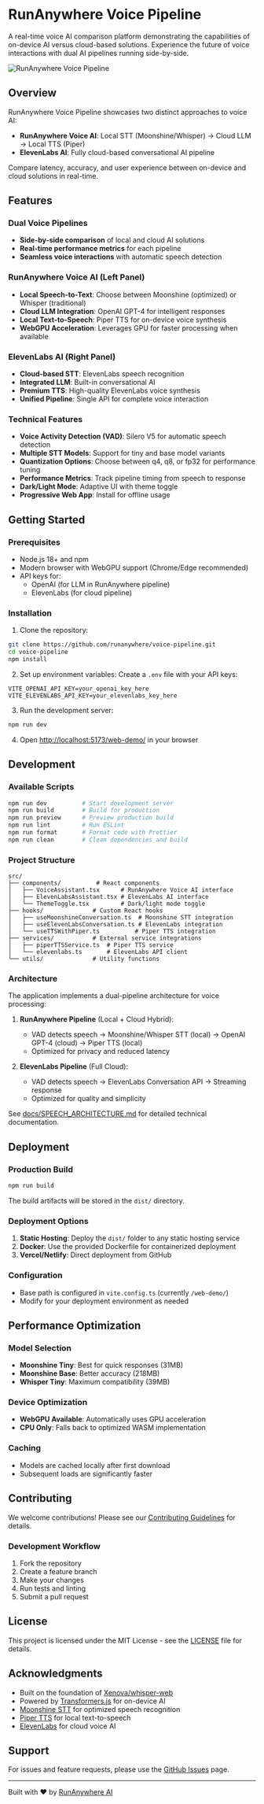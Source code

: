 # RunAnywhere Voice Pipeline

A real-time voice AI comparison platform demonstrating the capabilities of on-device AI versus cloud-based solutions. Experience the future of voice interactions with dual AI pipelines running side-by-side.

![RunAnywhere Voice Pipeline](./screenshot.png)

## Overview

RunAnywhere Voice Pipeline showcases two distinct approaches to voice AI:

- **RunAnywhere Voice AI**: Local STT (Moonshine/Whisper) → Cloud LLM → Local TTS (Piper)
- **ElevenLabs AI**: Fully cloud-based conversational AI pipeline

Compare latency, accuracy, and user experience between on-device and cloud solutions in real-time.

## Features

### Dual Voice Pipelines
- **Side-by-side comparison** of local and cloud AI solutions
- **Real-time performance metrics** for each pipeline
- **Seamless voice interactions** with automatic speech detection

### RunAnywhere Voice AI (Left Panel)
- **Local Speech-to-Text**: Choose between Moonshine (optimized) or Whisper (traditional)
- **Cloud LLM Integration**: OpenAI GPT-4 for intelligent responses
- **Local Text-to-Speech**: Piper TTS for on-device voice synthesis
- **WebGPU Acceleration**: Leverages GPU for faster processing when available

### ElevenLabs AI (Right Panel)
- **Cloud-based STT**: ElevenLabs speech recognition
- **Integrated LLM**: Built-in conversational AI
- **Premium TTS**: High-quality ElevenLabs voice synthesis
- **Unified Pipeline**: Single API for complete voice interaction

### Technical Features
- **Voice Activity Detection (VAD)**: Silero V5 for automatic speech detection
- **Multiple STT Models**: Support for tiny and base model variants
- **Quantization Options**: Choose between q4, q8, or fp32 for performance tuning
- **Performance Metrics**: Track pipeline timing from speech to response
- **Dark/Light Mode**: Adaptive UI with theme toggle
- **Progressive Web App**: Install for offline usage

## Getting Started

### Prerequisites
- Node.js 18+ and npm
- Modern browser with WebGPU support (Chrome/Edge recommended)
- API keys for:
  - OpenAI (for LLM in RunAnywhere pipeline)
  - ElevenLabs (for cloud pipeline)

### Installation

1. Clone the repository:
```bash
git clone https://github.com/runanywhere/voice-pipeline.git
cd voice-pipeline
npm install
```

2. Set up environment variables:
Create a `.env` file with your API keys:
```
VITE_OPENAI_API_KEY=your_openai_key_here
VITE_ELEVENLABS_API_KEY=your_elevenlabs_key_here
```

3. Run the development server:
```bash
npm run dev
```

4. Open [http://localhost:5173/web-demo/](http://localhost:5173/web-demo/) in your browser

## Development

### Available Scripts

```bash
npm run dev          # Start development server
npm run build        # Build for production
npm run preview      # Preview production build
npm run lint         # Run ESLint
npm run format       # Format code with Prettier
npm run clean        # Clean dependencies and build
```

### Project Structure

```
src/
├── components/          # React components
│   ├── VoiceAssistant.tsx      # RunAnywhere Voice AI interface
│   ├── ElevenLabsAssistant.tsx # ElevenLabs AI interface
│   └── ThemeToggle.tsx         # Dark/light mode toggle
├── hooks/              # Custom React hooks
│   ├── useMoonshineConversation.ts  # Moonshine STT integration
│   ├── useElevenLabsConversation.ts # ElevenLabs integration
│   └── useTTSWithPiper.ts          # Piper TTS integration
├── services/           # External service integrations
│   ├── piperTTSService.ts  # Piper TTS service
│   └── elevenlabs.ts       # ElevenLabs API client
└── utils/              # Utility functions
```

### Architecture

The application implements a dual-pipeline architecture for voice processing:

1. **RunAnywhere Pipeline** (Local + Cloud Hybrid):
   - VAD detects speech → Moonshine/Whisper STT (local) → OpenAI GPT-4 (cloud) → Piper TTS (local)
   - Optimized for privacy and reduced latency

2. **ElevenLabs Pipeline** (Full Cloud):
   - VAD detects speech → ElevenLabs Conversation API → Streaming response
   - Optimized for quality and simplicity

See [docs/SPEECH_ARCHITECTURE.md](./docs/SPEECH_ARCHITECTURE.md) for detailed technical documentation.

## Deployment

### Production Build

```bash
npm run build
```

The build artifacts will be stored in the `dist/` directory.

### Deployment Options

1. **Static Hosting**: Deploy the `dist/` folder to any static hosting service
2. **Docker**: Use the provided Dockerfile for containerized deployment
3. **Vercel/Netlify**: Direct deployment from GitHub

### Configuration

- Base path is configured in `vite.config.ts` (currently `/web-demo/`)
- Modify for your deployment environment as needed

## Performance Optimization

### Model Selection
- **Moonshine Tiny**: Best for quick responses (31MB)
- **Moonshine Base**: Better accuracy (218MB)
- **Whisper Tiny**: Maximum compatibility (39MB)

### Device Optimization
- **WebGPU Available**: Automatically uses GPU acceleration
- **CPU Only**: Falls back to optimized WASM implementation

### Caching
- Models are cached locally after first download
- Subsequent loads are significantly faster

## Contributing

We welcome contributions! Please see our [Contributing Guidelines](./CONTRIBUTING.md) for details.

### Development Workflow
1. Fork the repository
2. Create a feature branch
3. Make your changes
4. Run tests and linting
5. Submit a pull request

## License

This project is licensed under the MIT License - see the [LICENSE](./LICENSE) file for details.

## Acknowledgments

- Built on the foundation of [Xenova/whisper-web](https://github.com/xenova/whisper-web)
- Powered by [Transformers.js](https://github.com/xenova/transformers.js) for on-device AI
- [Moonshine STT](https://github.com/usefulsensors/moonshine) for optimized speech recognition
- [Piper TTS](https://github.com/rhasspy/piper) for local text-to-speech
- [ElevenLabs](https://elevenlabs.io) for cloud voice AI

## Support

For issues and feature requests, please use the [GitHub Issues](https://github.com/runanywhere/voice-pipeline/issues) page.

---

Built with ❤️ by [RunAnywhere AI](https://runanywhere.ai)